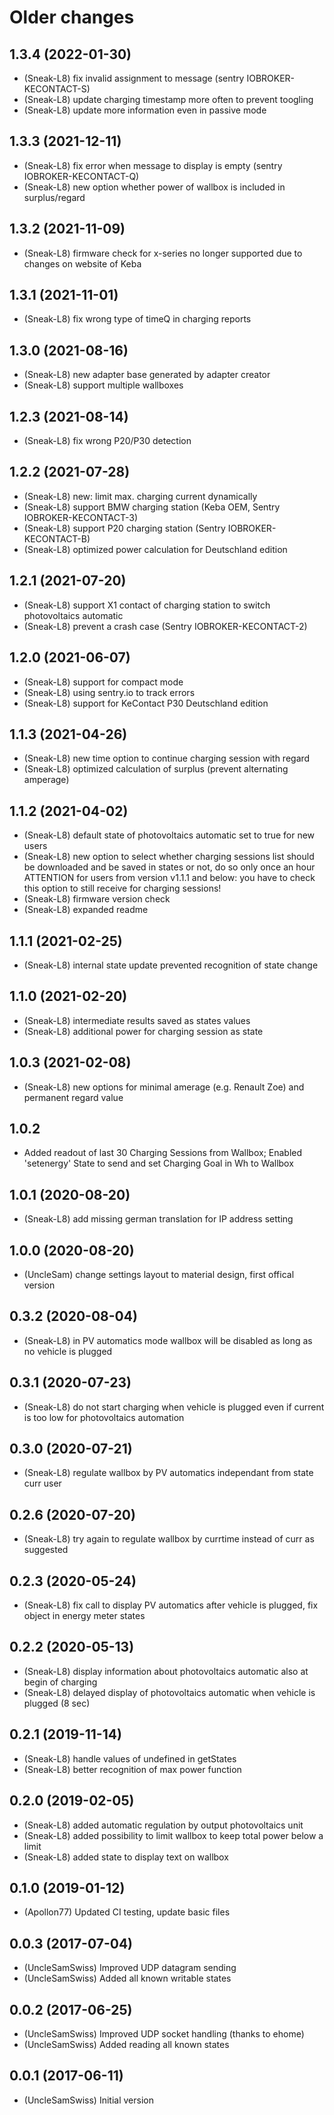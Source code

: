 # Older changes
## 1.3.4 (2022-01-30)
* (Sneak-L8) fix invalid assignment to message (sentry IOBROKER-KECONTACT-S) 
* (Sneak-L8) update charging timestamp more often to prevent toogling
* (Sneak-L8) update more information even in passive mode

## 1.3.3 (2021-12-11)
* (Sneak-L8) fix error when message to display is empty (sentry IOBROKER-KECONTACT-Q) 
* (Sneak-L8) new option whether power of wallbox is included in surplus/regard

## 1.3.2 (2021-11-09)
* (Sneak-L8) firmware check for x-series no longer supported due to changes on website of Keba

## 1.3.1 (2021-11-01)
* (Sneak-L8) fix wrong type of timeQ in charging reports

## 1.3.0 (2021-08-16)
* (Sneak-L8) new adapter base generated by adapter creator
* (Sneak-L8) support multiple wallboxes

## 1.2.3 (2021-08-14)
* (Sneak-L8) fix wrong P20/P30 detection

## 1.2.2 (2021-07-28)
* (Sneak-L8) new: limit max. charging current dynamically
* (Sneak-L8) support BMW charging station (Keba OEM, Sentry IOBROKER-KECONTACT-3)
* (Sneak-L8) support P20 charging station (Sentry IOBROKER-KECONTACT-B)
* (Sneak-L8) optimized power calculation for Deutschland edition

## 1.2.1 (2021-07-20)
* (Sneak-L8) support X1 contact of charging station to switch photovoltaics automatic
* (Sneak-L8) prevent a crash case (Sentry IOBROKER-KECONTACT-2)

## 1.2.0 (2021-06-07)
* (Sneak-L8) support for compact mode
* (Sneak-L8) using sentry.io to track errors
* (Sneak-L8) support for KeContact P30 Deutschland edition

## 1.1.3 (2021-04-26)
* (Sneak-L8) new time option to continue charging session with regard
* (Sneak-L8) optimized calculation of surplus (prevent alternating amperage)

## 1.1.2 (2021-04-02)
* (Sneak-L8) default state of photovoltaics automatic set to true for new users
* (Sneak-L8) new option to select whether charging sessions list should be downloaded and be saved in states or not, do so only once an hour
             ATTENTION for users from version v1.1.1 and below: you have to check this option to still receive for charging sessions!
* (Sneak-L8) firmware version check
* (Sneak-L8) expanded readme

## 1.1.1 (2021-02-25)
* (Sneak-L8) internal state update prevented recognition of state change

## 1.1.0 (2021-02-20)
* (Sneak-L8) intermediate results saved as states values
* (Sneak-L8) additional power for charging session as state

## 1.0.3 (2021-02-08)
* (Sneak-L8) new options for minimal amerage (e.g. Renault Zoe) and permanent regard value

## 1.0.2
* Added readout of last 30 Charging Sessions from Wallbox; Enabled 'setenergy' State to send and set Charging Goal in Wh to Wallbox

## 1.0.1 (2020-08-20)
* (Sneak-L8) add missing german translation for IP address setting

## 1.0.0 (2020-08-20)
* (UncleSam) change settings layout to material design, first offical version

## 0.3.2 (2020-08-04)
* (Sneak-L8) in PV automatics mode wallbox will be disabled as long as no vehicle is plugged

## 0.3.1 (2020-07-23)
* (Sneak-L8) do not start charging when vehicle is plugged even if current is too low for photovoltaics automation

## 0.3.0 (2020-07-21)
* (Sneak-L8) regulate wallbox by PV automatics independant from state curr user

## 0.2.6 (2020-07-20)
* (Sneak-L8) try again to regulate wallbox by currtime instead of curr as suggested

## 0.2.3 (2020-05-24)
* (Sneak-L8) fix call to display PV automatics after vehicle is plugged, fix object in energy meter states

## 0.2.2 (2020-05-13)
* (Sneak-L8) display information about photovoltaics automatic also at begin of charging
* (Sneak-L8) delayed display of photovoltaics automatic when vehicle is plugged (8 sec)

## 0.2.1 (2019-11-14)
* (Sneak-L8) handle values of undefined in getStates
* (Sneak-L8) better recognition of max power function

## 0.2.0 (2019-02-05)
* (Sneak-L8) added automatic regulation by output photovoltaics unit
* (Sneak-L8) added possibility to limit wallbox to keep total power below a limit
* (Sneak-L8) added state to display text on wallbox

## 0.1.0 (2019-01-12)
* (Apollon77) Updated CI testing, update basic files

## 0.0.3 (2017-07-04)
* (UncleSamSwiss) Improved UDP datagram sending
* (UncleSamSwiss) Added all known writable states

## 0.0.2 (2017-06-25)
* (UncleSamSwiss) Improved UDP socket handling (thanks to ehome)
* (UncleSamSwiss) Added reading all known states

## 0.0.1 (2017-06-11)
* (UncleSamSwiss) Initial version